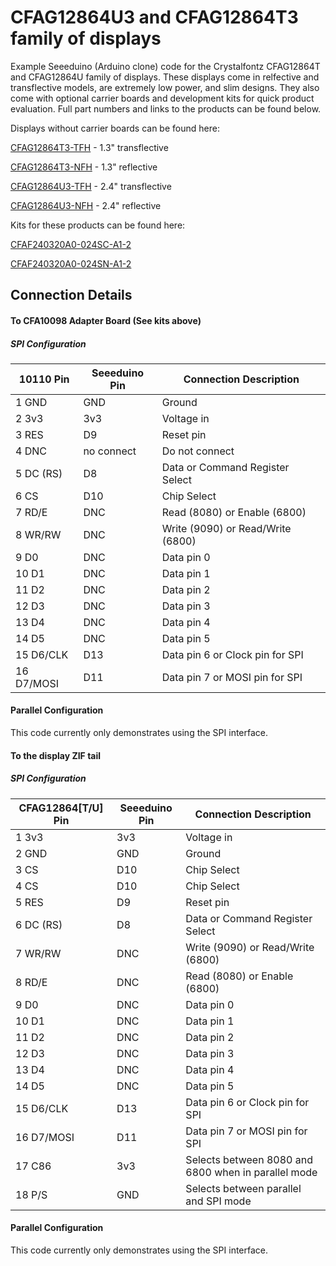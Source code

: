 # CFAG12864U3 and CFAG12864T3 family of displays

Example Seeeduino (Arduino clone) code for the Crystalfontz CFAG12864T and CFAG12864U family of displays. These displays come in relfective and transflective models, are extremely low power, and slim designs. They also come with optional carrier boards and development kits for quick product evaluation. Full part numbers and links to the products can be found below.

Displays without carrier boards can be found here:

[CFAG12864T3-TFH](https://www.crystalfontz.com/product/cfag12864t3tfh) - 1.3" transflective

[CFAG12864T3-NFH](https://www.crystalfontz.com/product/cfag12864t3nfh) - 1.3" reflective

[CFAG12864U3-TFH](https://www.crystalfontz.com/product/cfag12864u3tfh) - 2.4" transflective

[CFAG12864U3-NFH](https://www.crystalfontz.com/product/cfag12864u3nfh) - 2.4" reflective
  
Kits for these products can be found here:  

[CFAF240320A0-024SC-A1-2](https://www.crystalfontz.com/product/cfaf240320a0024sca12)

[CFAF240320A0-024SN-A1-2](https://www.crystalfontz.com/product/cfaf240320a0024sna12)

## Connection Details
#### To CFA10098 Adapter Board (See kits above)
##### SPI Configuration
| 10110 Pin         | Seeeduino Pin | Connection Description            
|-------------------|---------------|-----------------------------------
| 1  GND            | GND           | Ground
| 2  3v3            | 3v3           | Voltage in
| 3  RES            | D9            | Reset pin
| 4  DNC            | no connect    | Do not connect
| 5  DC (RS)        | D8            | Data or Command Register Select
| 6  CS             | D10           | Chip Select
| 7  RD/E           | DNC           | Read (8080) or Enable (6800)
| 8  WR/RW          | DNC           | Write (9090) or Read/Write (6800)
| 9  D0             | DNC           | Data pin 0
| 10 D1             | DNC           | Data pin 1
| 11 D2             | DNC           | Data pin 2
| 12 D3             | DNC           | Data pin 3
| 13 D4             | DNC           | Data pin 4
| 14 D5             | DNC           | Data pin 5
| 15 D6/CLK         | D13           | Data pin 6 or Clock pin for SPI
| 16 D7/MOSI        | D11           | Data pin 7 or MOSI pin for SPI

#### Parallel Configuration
This code currently only demonstrates using the SPI interface.


#### To the display ZIF tail
##### SPI Configuration
| CFAG12864[T/U] Pin  | Seeeduino Pin | Connection Description            
|---------------------|---------------|-----------------------------------
| 1  3v3              | 3v3           | Voltage in
| 2  GND              | GND           | Ground
| 3  CS               | D10           | Chip Select
| 4  CS               | D10           | Chip Select
| 5  RES              | D9            | Reset pin
| 6  DC (RS)          | D8            | Data or Command Register Select
| 7  WR/RW            | DNC           | Write (9090) or Read/Write (6800)
| 8  RD/E             | DNC           | Read (8080) or Enable (6800)
| 9  D0               | DNC           | Data pin 0
| 10 D1               | DNC           | Data pin 1
| 11 D2               | DNC           | Data pin 2
| 12 D3               | DNC           | Data pin 3
| 13 D4               | DNC           | Data pin 4
| 14 D5               | DNC           | Data pin 5
| 15 D6/CLK           | D13           | Data pin 6 or Clock pin for SPI
| 16 D7/MOSI          | D11           | Data pin 7 or MOSI pin for SPI
| 17 C86              | 3v3           | Selects between 8080 and 6800 when in parallel mode
| 18 P/S              | GND           | Selects between parallel and SPI mode

#### Parallel Configuration
This code currently only demonstrates using the SPI interface.
